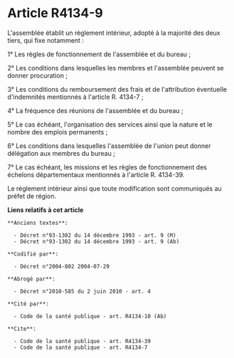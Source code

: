# Article R4134-9

L'assemblée établit un règlement intérieur, adopté à la majorité des deux tiers, qui fixe notamment :

1° Les règles de fonctionnement de l'assemblée et du bureau ;

2° Les conditions dans lesquelles les membres et l'assemblée peuvent se donner procuration ;

3° Les conditions du remboursement des frais et de l'attribution éventuelle d'indemnités mentionnés à l'article R. 4134-7 ;

4° La fréquence des réunions de l'assemblée et du bureau ;

5° Le cas échéant, l'organisation des services ainsi que la nature et le nombre des emplois permanents ;

6° Les conditions dans lesquelles l'assemblée de l'union peut donner délégation aux membres du bureau ;

7° Le cas échéant, les missions et les règles de fonctionnement des échelons départementaux mentionnés à l'article R.
4134-39.

Le règlement intérieur ainsi que toute modification sont communiqués au préfet de région.

**Liens relatifs à cet article**

	**Anciens textes**:

	  - Décret n°93-1302 du 14 décembre 1993 - art. 9 (M)
	  - Décret n°93-1302 du 14 décembre 1993 - art. 9 (Ab)

	**Codifié par**:

	  - Décret n°2004-802 2004-07-29

	**Abrogé par**:

	  - Décret n°2010-585 du 2 juin 2010 - art. 4

	**Cité par**:

	  - Code de la santé publique - art. R4134-10 (Ab)

	**Cite**:

	  - Code de la santé publique - art. R4134-39
	  - Code de la santé publique - art. R4134-7
